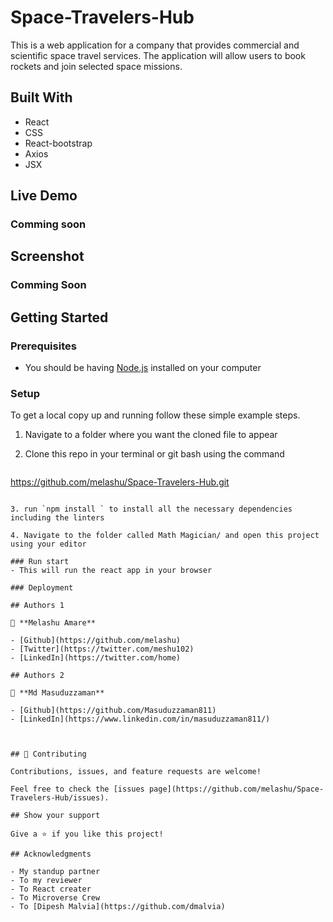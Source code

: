 # Space-Travelers-Hub

This is a web application for a company that provides commercial and scientific space travel services. The application will allow users to book rockets and join selected space missions.


## Built With

- React 
- CSS
- React-bootstrap 
- Axios
- JSX

## Live Demo
### Comming soon

## Screenshot 

### Comming Soon
## Getting Started

### Prerequisites

- You should be having [Node.js](https://nodejs.org/en/) installed on your computer
### Setup

To get a local copy up and running follow these simple example steps.

1. Navigate to a folder where you want the cloned file to appear

2. Clone this repo in your terminal or git bash using the command

   ```
  https://github.com/melashu/Space-Travelers-Hub.git
   ```

3. run `npm install ` to install all the necessary dependencies including the linters

4. Navigate to the folder called Math Magician/ and open this project using your editor

### Run start 
- This will run the react app in your browser 

### Deployment

## Authors 1

👤 **Melashu Amare**

- [Github](https://github.com/melashu)
- [Twitter](https://twitter.com/meshu102)
- [LinkedIn](https://twitter.com/home)

## Authors 2

👤 **Md Masuduzzaman**

- [Github](https://github.com/Masuduzzaman811)
- [LinkedIn](https://www.linkedin.com/in/masuduzzaman811/)



## 🤝 Contributing

Contributions, issues, and feature requests are welcome!

Feel free to check the [issues page](https://github.com/melashu/Space-Travelers-Hub/issues).

## Show your support

Give a ⭐️ if you like this project!

## Acknowledgments

- My standup partner 
- To my reviewer 
- To React creater 
- To Microverse Crew 
- To [Dipesh Malvia](https://github.com/dmalvia)
